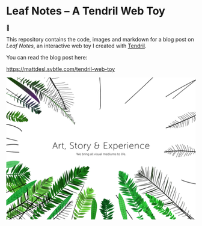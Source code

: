 # Leaf Notes – A Tendril Web Toy

🌿

This repository contains the code, images and markdown for a blog post on *Leaf Notes*, an interactive web toy I created with [Tendril](https://tendril.ca/).

You can read the blog post here:

https://mattdesl.svbtle.com/tendril-web-toy

![image](./images/screen2.png)

